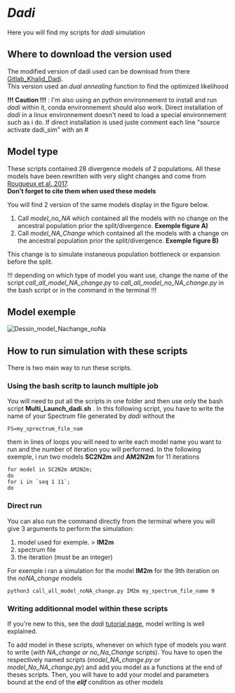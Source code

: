 #  ***Dadi***
Here you will find my scripts for *dadi* simulation

## Where to download the version used 
The modified version of dadi used can be download from there [Gitlab_Khalid_Dadi](https://gitlab.mbb.univ-montp2.fr/khalid/dadi/-/tree/master).                           
This version used an *dual annealing* function to find the optimized likelihood 

**!!! Caution !!!** : I'm also using an python environnement to install and run *dadi* within it, conda environnement should also work.
Direct installation of *dadi* in a linux environnement doesn't need to load a special environnement such as i do.
If direct installation is used juste comment each line "source activate dadi_sim" with an #

## Model type
These scripts contained 28 divergence models of 2 populations.  All these models have been rewritten with very slight changes and come from [Rougueux et al.,2017](https://doi.org/10.1093/gbe/evx150).                                                                                                                                 
**Don't forget to cite them when used these models**

You will find 2 version of the same models display in the figure below.
1. Call *model_no_NA* which contained all the models with no change on the ancestral population prior the split/divergence. **Exemple figure A)** 
2. Call *model_NA_Change* which contained all the models with a change on the ancestral population prior the split/divergence. **Exemple figure B)**

This change is to simulate instaneous population bottleneck or expansion before the split.


!!! depending on which type of model you want use, change the name of the script *call_all_model_NA_change.py* to *call_all_model_no_NA_change.py* in the bash script or in the command in the terminal !!!
## Model exemple
![Dessin_model_Nachange_noNa](https://user-images.githubusercontent.com/84977797/135247836-5f909cd9-d56e-430e-a3c8-7adb79249ef7.png)

## How to run simulation with these scripts
There is two main way to run these scripts.

### Using the bash scritp to launch multiple job

You will need to put all the scripts in one folder and then use only the bash script  **Multi_Launch_dadi.sh** .
In this following script, you have to write the name of your Spectrum file generated by *dadi* without the
``` 
FS=my_sprectrum_file_nam
``` 

them in lines of loops you will need to write each model name you want to run and the number of iteration you will performed.
In the following exemple, i run two models **SC2N2m** and **AM2N2m** for 11 iterations
``` 
for model in SC2N2m AM2N2m;
do
for i in `seq 1 11`;
do
``` 

### Direct run 
You can also run the command directly from the terminal where you will give 3 arguments to perform the simulation:

1. model used for exemple.  > **IM2m**
2. spectrum file
3. the iteration (must be an integer)

For exemple i ran a simulation for the model **IM2m** for the 9th iteration on the *noNA_change* models
```
python3 call_all_model_noNA_change.py IM2m my_spectrum_file_name 9 
```

### Writing additionnal model within these scripts

If you're new to this, see the *dadi* [tutorial page](https://dadi.readthedocs.io/en/latest/), model writing is well explained.

To add model in these scripts, whenever on which type of models you want to write (*with NA_change or no_Na_Change* scripts).
You have to open the respectively named scripts (*model_NA_change.py or model_No_NA_change.py*) and add you model as a functions at the end of theses scripts.
Then, you will have to add your model and parameters bound at the end of the  ***elif*** condition as other models


